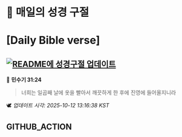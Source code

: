 # 🙏 매일의 성경 구절
# [Daily Bible verse]
## [![README에 성경구절 업데이트](https://github.com/DONGSUKA/first_test/actions/workflows/update-readme-bible.yml/badge.svg)](https://github.com/DONGSUKA/first_test/actions/workflows/update-readme-bible.yml)
<!-- START_BIBLE_VERSE -->
📖 **민수기 31:24**
> 너희는 일곱째 날에 옷을 빨아서 깨끗하게 한 후에 진영에 들어올지니라

🕊️ _업데이트 시각: 2025-10-12 13:16:38 KST_
  <!-- END_BIBLE_VERSE -->
## GITHUB_ACTION

